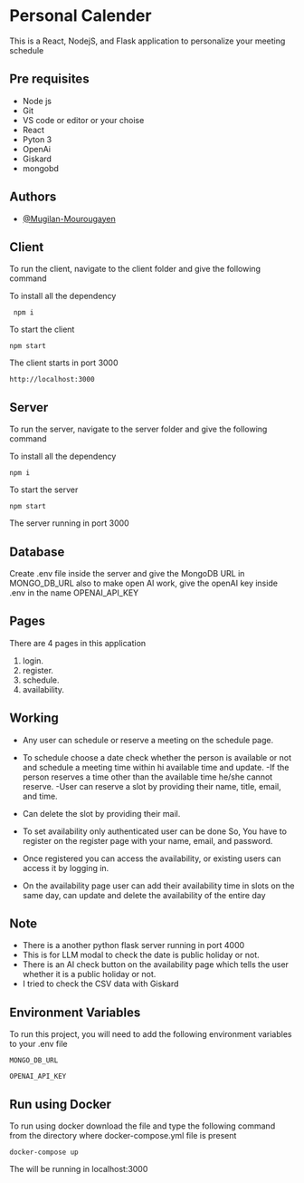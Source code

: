 
# Personal Calender
This is a React, NodejS, and Flask application to personalize your meeting schedule 

## Pre requisites
- Node js 
- Git
- VS code or editor or your choise
- React 
- Pyton 3
- OpenAi
- Giskard
- mongobd




## Authors

- [@Mugilan-Mourougayen](https://github.com/Mugilan-Mourougayen)

## Client 
To run the client, navigate to the client folder and  give the following command

To install all the dependency

` npm i`

To start the client 

`npm start`

The client starts in port 3000

`http://localhost:3000`


## Server 
To run the server, navigate to the server folder and give the following command 

To install all the dependency

`npm i`  

To start the server  

`npm start`


The server running in port 3000

## Database 
Create .env file inside the server and give the MongoDB URL in MONGO_DB_URL
also to make open AI work, give the openAI key inside .env in the name OPENAI_API_KEY

## Pages 

There are 4 pages in this application
1. login. 
2. register.
3. schedule.
4. availability.

## Working

- Any user can schedule or reserve a meeting on the schedule page. 
- To schedule choose a date check whether the person is available or not and schedule a meeting time within hi available time and update.
-If the person reserves a time other than the available time he/she cannot reserve.
-User can reserve a slot by providing their name, title, email, and time. 
- Can delete the slot by providing their mail.


- To set availability only authenticated user can be done So, You have to register on the register page with your name, email, and password.

- Once registered you can access the availability, or existing users can access it by logging in.


- On the availability page user can add their availability time in slots on the same day, can update and delete the availability of the entire day 


## Note
- There is a another python flask server running in port 4000 
- This is for LLM modal to check the date is public holiday or not.
- There is an AI check button on the availability page which tells the user whether it is a public holiday or not.
- I tried to check the CSV data with Giskard 
## Environment Variables

To run this project, you will need to add the following environment variables to your .env file

`MONGO_DB_URL`

`OPENAI_API_KEY`


## Run using Docker
To run using  docker download the file and type the following command from the directory where docker-compose.yml file is present

`docker-compose up`

The will be running in localhost:3000

